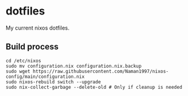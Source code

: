 # dotfiles

My current nixos dotfiles.

## Build process

```
cd /etc/nixos
sudo mv configuration.nix configuration.nix.backup
sudo wget https://raw.githubusercontent.com/Naman1997/nixos-config/main/configuration.nix
sudo nixos-rebuild switch --upgrade
sudo nix-collect-garbage --delete-old # Only if cleanup is needed
```
